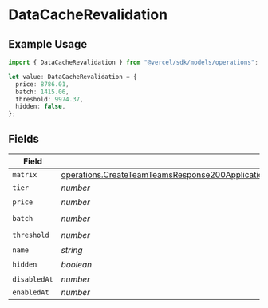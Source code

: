 # DataCacheRevalidation

## Example Usage

```typescript
import { DataCacheRevalidation } from "@vercel/sdk/models/operations";

let value: DataCacheRevalidation = {
  price: 8786.01,
  batch: 1415.06,
  threshold: 9974.37,
  hidden: false,
};
```

## Fields

| Field                                                                                                                                                                                                                                            | Type                                                                                                                                                                                                                                             | Required                                                                                                                                                                                                                                         | Description                                                                                                                                                                                                                                      |
| ------------------------------------------------------------------------------------------------------------------------------------------------------------------------------------------------------------------------------------------------ | ------------------------------------------------------------------------------------------------------------------------------------------------------------------------------------------------------------------------------------------------ | ------------------------------------------------------------------------------------------------------------------------------------------------------------------------------------------------------------------------------------------------ | ------------------------------------------------------------------------------------------------------------------------------------------------------------------------------------------------------------------------------------------------ |
| `matrix`                                                                                                                                                                                                                                         | [operations.CreateTeamTeamsResponse200ApplicationJSONResponseBodyBillingInvoiceItemsDataCacheRevalidationMatrix](../../models/operations/createteamteamsresponse200applicationjsonresponsebodybillinginvoiceitemsdatacacherevalidationmatrix.md) | :heavy_minus_sign:                                                                                                                                                                                                                               | N/A                                                                                                                                                                                                                                              |
| `tier`                                                                                                                                                                                                                                           | *number*                                                                                                                                                                                                                                         | :heavy_minus_sign:                                                                                                                                                                                                                               | N/A                                                                                                                                                                                                                                              |
| `price`                                                                                                                                                                                                                                          | *number*                                                                                                                                                                                                                                         | :heavy_check_mark:                                                                                                                                                                                                                               | N/A                                                                                                                                                                                                                                              |
| `batch`                                                                                                                                                                                                                                          | *number*                                                                                                                                                                                                                                         | :heavy_check_mark:                                                                                                                                                                                                                               | N/A                                                                                                                                                                                                                                              |
| `threshold`                                                                                                                                                                                                                                      | *number*                                                                                                                                                                                                                                         | :heavy_check_mark:                                                                                                                                                                                                                               | N/A                                                                                                                                                                                                                                              |
| `name`                                                                                                                                                                                                                                           | *string*                                                                                                                                                                                                                                         | :heavy_minus_sign:                                                                                                                                                                                                                               | N/A                                                                                                                                                                                                                                              |
| `hidden`                                                                                                                                                                                                                                         | *boolean*                                                                                                                                                                                                                                        | :heavy_check_mark:                                                                                                                                                                                                                               | N/A                                                                                                                                                                                                                                              |
| `disabledAt`                                                                                                                                                                                                                                     | *number*                                                                                                                                                                                                                                         | :heavy_minus_sign:                                                                                                                                                                                                                               | N/A                                                                                                                                                                                                                                              |
| `enabledAt`                                                                                                                                                                                                                                      | *number*                                                                                                                                                                                                                                         | :heavy_minus_sign:                                                                                                                                                                                                                               | N/A                                                                                                                                                                                                                                              |